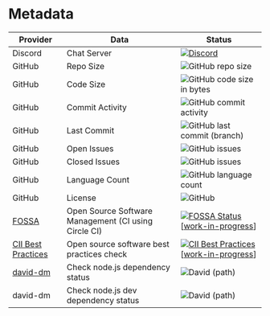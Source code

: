 # Metadata

| Provider                                                                                  | Data                                                 | Status                                                                                                                                                                                                                                                                                                                 |
| ----------------------------------------------------------------------------------------- | ---------------------------------------------------- | ---------------------------------------------------------------------------------------------------------------------------------------------------------------------------------------------------------------------------------------------------------------------------------------------------------------------- |
| Discord                                                                                   | Chat Server                                          | [![Discord](https://img.shields.io/discord/611637065913729036)](https://discord.gg/bv5FU8t)                                                                                                                                                                                                                            |
| GitHub                                                                                    | Repo Size                                            | ![GitHub repo size](https://img.shields.io/github/repo-size/manastalukdar/learning-technical)                                                                                                                                                                                                                          |
| GitHub                                                                                    | Code Size                                            | ![GitHub code size in bytes](https://img.shields.io/github/languages/code-size/manastalukdar/learning-technical)                                                                                                                                                                                                       |
| GitHub                                                                                    | Commit Activity                                      | ![GitHub commit activity](https://img.shields.io/github/commit-activity/m/manastalukdar/learning-technical)                                                                                                                                                                                                            |
| GitHub                                                                                    | Last Commit                                          | ![GitHub last commit (branch)](https://img.shields.io/github/last-commit/manastalukdar/learning-technical/main)                                                                                                                                                                                                        |
| GitHub                                                                                    | Open Issues                                          | ![GitHub issues](https://img.shields.io/github/issues-raw/manastalukdar/learning-technical)                                                                                                                                                                                                                            |
| GitHub                                                                                    | Closed Issues                                        | ![GitHub issues](https://img.shields.io/github/issues-closed/manastalukdar/learning-technical)                                                                                                                                                                                                                         |
| GitHub                                                                                    | Language Count                                       | ![GitHub language count](https://img.shields.io/github/languages/count/manastalukdar/learning-technical)                                                                                                                                                                                                               |
| GitHub                                                                                    | License                                              | ![GitHub](https://img.shields.io/github/license/manastalukdar/learning-technical)                                                                                                                                                                                                                                      |
| [FOSSA](https://fossa.com/)                                                               | Open Source Software Management (CI using Circle CI) | [![FOSSA Status](https://app.fossa.com/api/projects/git%2Bgithub.com%2Fmanastalukdar%2Flearning-technical.svg?type=shield)](https://app.fossa.com/projects/git%2Bgithub.com%2Fmanastalukdar%2Flearning-technical?ref=badge_shield) [[work-in-progress](https://github.com/manastalukdar/learning-technical/issues/53)] |
| [CII Best Practices](https://bestpractices.coreinfrastructure.org/en)                     | Open source software best practices check            | [![CII Best Practices](https://bestpractices.coreinfrastructure.org/projects/4347/badge)](https://bestpractices.coreinfrastructure.org/projects/4347) [[work-in-progress](https://github.com/manastalukdar/learning-technical/issues/82)]                                                                              |
| [david-dm](https://david-dm.org/manastalukdar/learning-technical?path=website-react-next) | Check node.js dependency status                      | ![David (path)](https://img.shields.io/david/manastalukdar/learning-technical?path=website-react-next)                                                                                                                                                                                                                 |
| david-dm                                                                                  | Check node.js dev dependency status                  | ![David (path)](https://img.shields.io/david/manastalukdar/learning-technical?path=website-react-next&type=dev)                                                                                                                                                                                                        |
